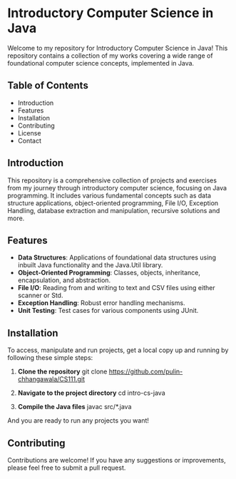 # Introductory Computer Science in Java

Welcome to my repository for Introductory Computer Science in Java! This repository contains a collection of my works covering a wide range of foundational computer science concepts, implemented in Java.

## Table of Contents
- Introduction
- Features
- Installation
- Contributing
- License
- Contact

## Introduction
This repository is a comprehensive collection of projects and exercises from my journey through introductory computer science, focusing on Java programming. It includes various fundamental concepts such as data structure applications, object-oriented programming, File I/O, Exception Handling, database extraction and manipulation, recursive solutions and more.

## Features
- **Data Structures**: Applications of foundational data structures using inbuilt Java functionality and the Java.Util library.
- **Object-Oriented Programming**: Classes, objects, inheritance, encapsulation, and abstraction.
- **File I/O**: Reading from and writing to text and CSV files using either scanner or Std.
- **Exception Handling**: Robust error handling mechanisms.
- **Unit Testing**: Test cases for various components using JUnit.

## Installation
To access, manipulate and run projects, get a local copy up and running by following these simple steps:

1. **Clone the repository**
  git clone https://github.com/pulin-chhangawala/CS111.git

2. **Navigate to the project directory**
  cd intro-cs-java

3. **Compile the Java files**
  javac src/*.java

And you are ready to run any projects you want!

## Contributing
Contributions are welcome! If you have any suggestions or improvements, please feel free to submit a pull request.
